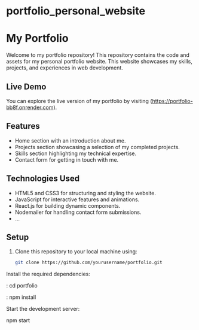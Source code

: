 # portfolio_personal_website


# My Portfolio

Welcome to my portfolio repository! This repository contains the code and assets for my personal portfolio website. This website showcases my skills, projects, and experiences in web development.

## Live Demo

You can explore the live version of my portfolio by visiting (https://portfolio-bb8f.onrender.com).

## Features

- Home section with an introduction about me.
- Projects section showcasing a selection of my completed projects.
- Skills section highlighting my technical expertise.
- Contact form for getting in touch with me.

## Technologies Used

- HTML5 and CSS3 for structuring and styling the website.
- JavaScript for interactive features and animations.
- React.js for building dynamic components.
- Nodemailer for handling contact form submissions.
- ...

## Setup

1. Clone this repository to your local machine using:

   ```bash
   git clone https://github.com/yourusername/portfolio.git

Install the required dependencies:

: cd portfolio

: npm install


Start the development server:

npm start
